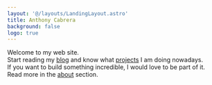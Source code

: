 ```yaml
---
layout: '@/layouts/LandingLayout.astro'
title: Anthony Cabrera
background: false
logo: true
---
```


Welcome to my web site.\
Start reading my [blog](/posts/) and know what [projects](/projects/) I am doing nowadays.\
If you want to build something incredible, I would love to be part of it.\
Read more in the [about](/about/) section.
